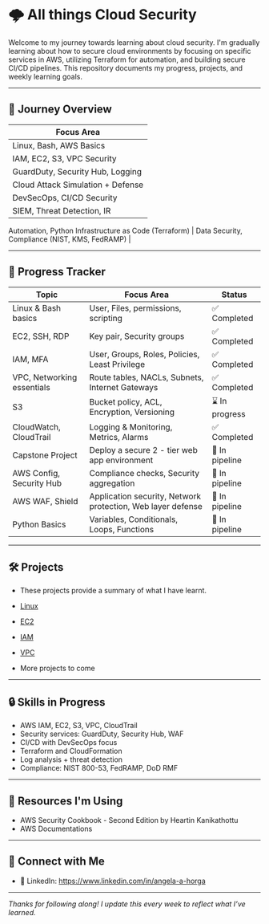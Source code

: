 # 🌩️ All things Cloud Security

Welcome to my journey towards learning about cloud security. I'm gradually learning about how to secure cloud environments by focusing on specific services in AWS, utilizing Terraform for automation, and building secure CI/CD pipelines. This repository documents my progress, projects, and weekly learning goals.

---

## 🚧 Journey Overview

| Focus Area |
|------------|
 Linux, Bash, AWS Basics |
 IAM, EC2, S3, VPC Security |
 GuardDuty, Security Hub, Logging |
 Cloud Attack Simulation + Defense |
 DevSecOps, CI/CD Security |
 SIEM, Threat Detection, IR |
 Automation, Python
 Infrastructure as Code (Terraform) |
 Data Security, Compliance (NIST, KMS, FedRAMP) |

---

## 📆 Progress Tracker

| Topic | Focus Area | Status |
|--------------|-------------|------|
| Linux & Bash basics | User, Files, permissions, scripting | ✅ Completed |
| EC2, SSH, RDP | Key pair, Security groups | ✅ Completed |
| IAM, MFA | User, Groups, Roles, Policies, Least Privilege | ✅ Completed |
| VPC, Networking essentials | Route tables, NACLs, Subnets, Internet Gateways | ✅ Completed |
| S3 | Bucket policy, ACL, Encryption, Versioning | ⌛ In progress |
| CloudWatch, CloudTrail | Logging & Monitoring, Metrics, Alarms | ✅ Completed |
| Capstone Project | Deploy a secure 2 - tier web app environment | 🪈 In pipeline |
| AWS Config, Security Hub | Compliance checks, Security aggregation | 🪈 In pipeline |
| AWS WAF, Shield | Application security, Network protection, Web layer defense | 🪈 In pipeline |
| Python Basics | Variables, Conditionals, Loops, Functions | 🪈 In pipeline |



----------

## 🛠️ Projects

- These projects provide a summary of what I have learnt.

- [Linux](Linux)
- [EC2](EC2)
- [IAM](IAM)
- [VPC](VPC)

- More projects to come



---

## 🔒 Skills in Progress

- AWS IAM, EC2, S3, VPC, CloudTrail
- Security services: GuardDuty, Security Hub, WAF
- CI/CD with DevSecOps focus
- Terraform and CloudFormation
- Log analysis + threat detection
- Compliance: NIST 800-53, FedRAMP, DoD RMF

---

## 🧠 Resources I'm Using

- AWS Security Cookbook - Second Edition by Heartin Kanikathottu
- AWS Documentations

---

## 🔗 Connect with Me

- 💼 LinkedIn: https://www.linkedin.com/in/angela-a-horga
---

_Thanks for following along! I update this every week to reflect what I’ve learned._
